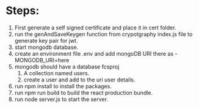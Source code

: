 # Steps:

1. First generate a self signed certificate and place it in cert folder.
2. run the genAndSaveKeygen function from crypotgraphy index.js file to generate key pair for jwt.
3. start mongodb database.
4. create an environment file .env and add mongoDB URI there as - MONGODB_URI=here
5. mongodb should have a database fcsproj
   1. A collection named users.
   2. create a user and add to the uri user details.
6. run npm install to install the packages.
7. run npm run build to build the react production bundle.
8. run node server.js to start the server. 
